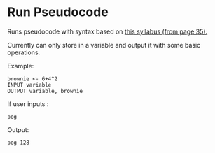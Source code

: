 # Run Pseudocode

Runs pseudocode with syntax based on [this syllabus (from page 35).](https://www.cambridgeinternational.org/Images/595444-2023-2025-syllabus.pdf) 

Currently can only store in a variable and output it with some basic operations.

Example:
```
brownie <- 6+4^2
INPUT variable
OUTPUT variable, brownie
```
If user inputs :
```
pog
```

Output:
```
pog 128
```